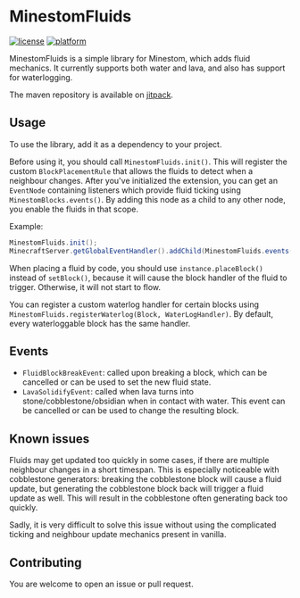 # MinestomFluids

[![license](https://img.shields.io/github/license/TogAr2/MinestomFluids.svg?style=flat-square)](LICENSE)
[![platform](https://img.shields.io/badge/platform-Minestom-ff69b4?style=flat-square)](https://github.com/Minestom/Minestom)

MinestomFluids is a simple library for Minestom, which adds fluid mechanics.
It currently supports both water and lava, and also has support for waterlogging.

The maven repository is available on [jitpack](https://jitpack.io/#TogAr2/MinestomFluids).

## Usage

To use the library, add it as a dependency to your project.

Before using it, you should call `MinestomFluids.init()`.
This will register the custom `BlockPlacementRule` that allows the fluids to detect when a neighbour changes.
After you've initialized the extension, you can get an `EventNode` containing listeners which provide fluid ticking using `MinestomBlocks.events()`.
By adding this node as a child to any other node, you enable the fluids in that scope.

Example:
```java
MinestomFluids.init();
MinecraftServer.getGlobalEventHandler().addChild(MinestomFluids.events());
```

When placing a fluid by code, you should use `instance.placeBlock()` instead of `setBlock()`, because it will cause the block handler of the fluid to trigger. Otherwise, it will not start to flow.

You can register a custom waterlog handler for certain blocks using `MinestomFluids.registerWaterlog(Block, WaterLogHandler)`.
By default, every waterloggable block has the same handler.

## Events

- `FluidBlockBreakEvent`: called upon breaking a block, which can be cancelled or can be used to set the new fluid state.
- `LavaSolidifyEvent`: called when lava turns into stone/cobblestone/obsidian when in contact with water. This event can be cancelled or can be used to change the resulting block.

## Known issues

Fluids may get updated too quickly in some cases, if there are multiple neighbour changes in a short timespan.
This is especially noticeable with cobblestone generators: breaking the cobblestone block will cause a fluid update, but generating the cobblestone block back will trigger a fluid update as well.
This will result in the cobblestone often generating back too quickly.

Sadly, it is very difficult to solve this issue without using the complicated ticking and neighbour update mechanics present in vanilla.

## Contributing

You are welcome to open an issue or pull request.
